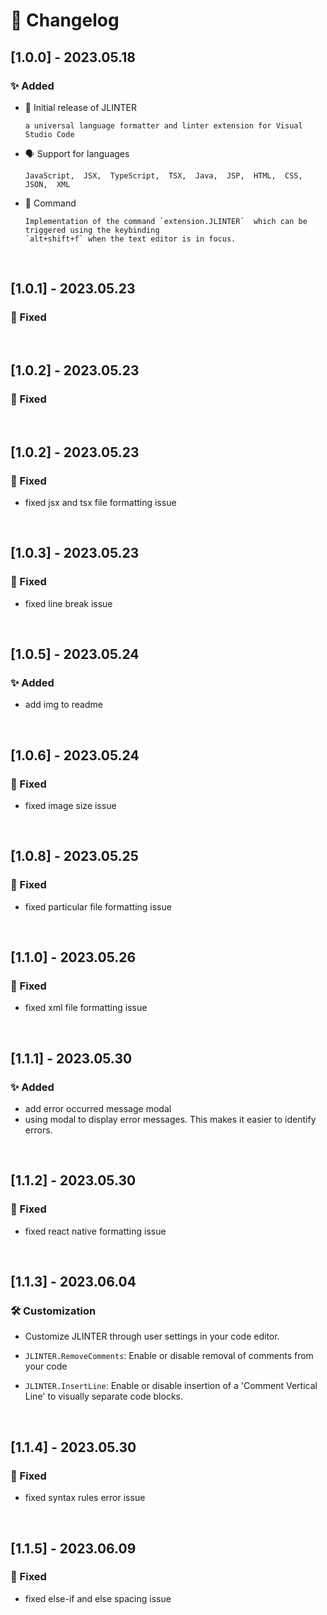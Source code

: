 # 📝 Changelog

## [1.0.0] - 2023.05.18

### ✨ Added

- 🚀 Initial release of JLINTER

      a universal language formatter and linter extension for Visual Studio Code


- 🗣️ Support for languages

      JavaScript,  JSX,  TypeScript,  TSX,  Java,  JSP,  HTML,  CSS,  JSON,  XML


- 🎨 Command

      Implementation of the command `extension.JLINTER`  which can be triggered using the keybinding
      `alt+shift+f` when the text editor is in focus.

<br/>

## [1.0.1] - 2023.05.23

### 🐛 Fixed

<br/>

## [1.0.2] - 2023.05.23

### 🐛 Fixed

<br/>

## [1.0.2] - 2023.05.23

### 🐛 Fixed
  - fixed jsx and tsx file formatting issue

<br/>

## [1.0.3] - 2023.05.23

### 🐛 Fixed
  - fixed line break issue

<br/>

## [1.0.5] - 2023.05.24

### ✨ Added
  - add img to readme

<br/>

## [1.0.6] - 2023.05.24

### 🐛 Fixed
  - fixed image size issue

<br/>

## [1.0.8] - 2023.05.25

### 🐛 Fixed
  - fixed particular file formatting issue

<br/>

## [1.1.0] - 2023.05.26

### 🐛 Fixed
  - fixed xml file formatting issue

<br/>

## [1.1.1] - 2023.05.30

### ✨ Added
  - add error occurred message modal
  - using modal to display error messages. This makes it easier to
    identify errors.

<br/>

## [1.1.2] - 2023.05.30

### 🐛 Fixed
  - fixed react native formatting issue

<br/>

## [1.1.3] - 2023.06.04

### 🛠️ Customization
  - Customize JLINTER through user settings in your code editor.

  - `JLINTER.RemoveComments`: Enable or disable removal of comments from your code
  - `JLINTER.InsertLine`: Enable or disable insertion of a 'Comment Vertical Line' to
    visually separate code blocks.

<br/>

## [1.1.4] - 2023.05.30

### 🐛 Fixed
  - fixed syntax rules error issue

<br/>

## [1.1.5] - 2023.06.09

### 🐛 Fixed
  - fixed else-if and else spacing issue
